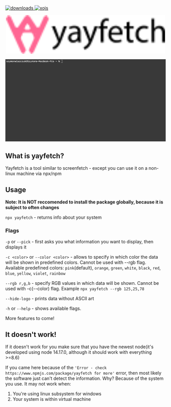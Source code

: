   <a href="https://www.npmjs.com/package/yayfetch">
    <img alt="downloads" src="https://img.shields.io/npm/dm/yayfetch.svg" target="_blank" />
  </a>
  <a href="https://github.com/xojs/xo">
    <img alt="xojs" src="https://img.shields.io/badge/code_style-XO-5ed9c7.svg" target="_blank" />
  </a>
<br>

<p align="center">
<img src="https://github.com/golota60/yayfetch/blob/master/assets/textlogo.svg" width="500">
</p>

<p align="center">
<img src="https://github.com/golota60/yayfetch/blob/master/assets/examplegif.gif" width="700">
</p>

## What is yayfetch?

Yayfetch is a tool similar to screenfetch - except you can use it on a non-linux machine via npx/npm

## Usage

**Note: It is NOT reccomended to install the package globally, because it is subject to often changes**

`npx yayfetch` - returns info about your system

### Flags

`-p` or `--pick` - first asks you what information you want to display, then displays it

`-c <color>` or `--color <color>` - allows to specify in which color the data will be shown in predefined colors. Cannot be used with --rgb flag. Available predefined colors:
`pink`(default), `orange`, `green`, `white`, `black`, `red`, `blue`, `yellow`, `violet`, `rainbow`

`--rgb r,g,b` - specify RGB values in which data will be shown. Cannot be used with -c(--color) flag. Example `npx yayfetch --rgb 125,25,78`

`--hide-logo` - prints data without ASCII art

`-h` or `--help` - shows available flags.

More features to come!

## It doesn't work!

If it doesn't work for you make sure that you have the newest node(it's developed using node 14.17.0, although it should work with everything >=8.6)

If you came here because of the `'Error - check https://www.npmjs.com/package/yayfetch for more'` error, then most likely the software just can't detect the information. Why? Because of the system you use. It may not work when:

1. You're using linux subsystem for windows
2. Your system is within virtual machine
